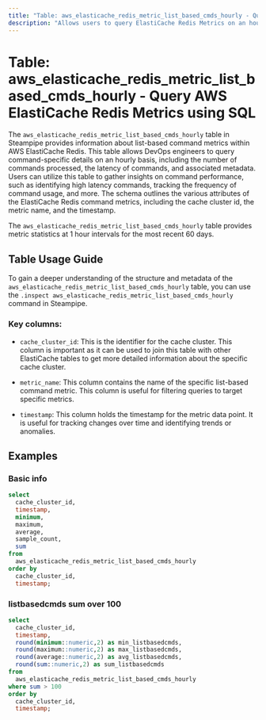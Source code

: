 ```yaml
---
title: "Table: aws_elasticache_redis_metric_list_based_cmds_hourly - Query AWS ElastiCache Redis Metrics using SQL"
description: "Allows users to query ElastiCache Redis Metrics on an hourly basis, providing data on list-based commands executed in the ElastiCache Redis environment."
---
```


# Table: aws_elasticache_redis_metric_list_based_cmds_hourly - Query AWS ElastiCache Redis Metrics using SQL

The `aws_elasticache_redis_metric_list_based_cmds_hourly` table in Steampipe provides information about list-based command metrics within AWS ElastiCache Redis. This table allows DevOps engineers to query command-specific details on an hourly basis, including the number of commands processed, the latency of commands, and associated metadata. Users can utilize this table to gather insights on command performance, such as identifying high latency commands, tracking the frequency of command usage, and more. The schema outlines the various attributes of the ElastiCache Redis command metrics, including the cache cluster id, the metric name, and the timestamp.

The `aws_elasticache_redis_metric_list_based_cmds_hourly` table provides metric statistics at 1 hour intervals for the most recent 60 days.

## Table Usage Guide

To gain a deeper understanding of the structure and metadata of the `aws_elasticache_redis_metric_list_based_cmds_hourly` table, you can use the `.inspect aws_elasticache_redis_metric_list_based_cmds_hourly` command in Steampipe.

### Key columns:

- `cache_cluster_id`: This is the identifier for the cache cluster. This column is important as it can be used to join this table with other ElastiCache tables to get more detailed information about the specific cache cluster.

- `metric_name`: This column contains the name of the specific list-based command metric. This column is useful for filtering queries to target specific metrics.

- `timestamp`: This column holds the timestamp for the metric data point. It is useful for tracking changes over time and identifying trends or anomalies.

## Examples

### Basic info

```sql
select
  cache_cluster_id,
  timestamp,
  minimum,
  maximum,
  average,
  sample_count,
  sum
from
  aws_elasticache_redis_metric_list_based_cmds_hourly
order by
  cache_cluster_id,
  timestamp;
```

### listbasedcmds sum over 100 

```sql
select
  cache_cluster_id,
  timestamp,
  round(minimum::numeric,2) as min_listbasedcmds,
  round(maximum::numeric,2) as max_listbasedcmds,
  round(average::numeric,2) as avg_listbasedcmds,
  round(sum::numeric,2) as sum_listbasedcmds
from
  aws_elasticache_redis_metric_list_based_cmds_hourly
where sum > 100
order by
  cache_cluster_id,
  timestamp;
```